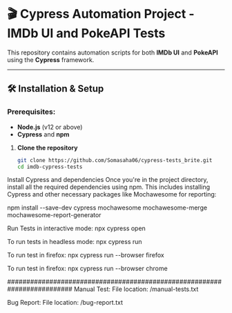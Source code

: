 # 🎬 Cypress Automation Project - IMDb UI and PokeAPI Tests

This repository contains automation scripts for both **IMDb UI** and **PokeAPI** using the **Cypress** framework.

---

## 🛠️ Installation & Setup

### Prerequisites:
- **Node.js** (v12 or above)
- **Cypress** and **npm** 

1. **Clone the repository**
   ```bash
   git clone https://github.com/Somasaha06/cypress-tests_brite.git
   cd imdb-cypress-tests

Install Cypress and dependencies Once you're in the project directory, install all the required dependencies using npm. This includes installing Cypress and other necessary packages like Mochawesome for reporting:

npm install --save-dev cypress mochawesome mochawesome-merge mochawesome-report-generator



Run Tests  in interactive mode:
 npx cypress open

To run tests in headless mode:
    npx cypress run

To run test in firefox:
   npx cypress run --browser firefox
   
To run test in firefox:
   npx cypress run --browser chrome

#########################################################################
Manual Test:
File location: /manual-tests.txt

Bug Report:
File location: /bug-report.txt


 


